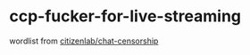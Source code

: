 # ccp-fucker-for-live-streaming

wordlist from [citizenlab/chat-censorship](https://github.com/citizenlab/chat-censorship)
